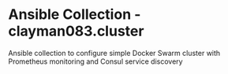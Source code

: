 # Ansible Collection - clayman083.cluster

Ansible collection to configure simple Docker Swarm cluster with Prometheus monitoring and Consul service discovery
